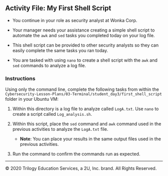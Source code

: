## Activity File: My First Shell Script   
  
- You continue in your role as security analyst at Wonka Corp.

- Your manager needs your assistance creating a simple shell script to automate the `awk` and `sed` tasks you completed today on your log file.

- This shell script can be provided to other security analysts so they can easily complete the same tasks you ran today.

- You are tasked with using `nano` to create a shell script with the `awk` and `sed` commands to analyze a log file.

### Instructions

Using only the command line, complete the following tasks from within the `Cybersecurity-Lesson-Plans/03-Terminal/student_day3/first_shell_script` folder in your Ubuntu VM:
  
 1.  Within this directory is a log file to analyze called `LogA.txt`. Use `nano` to create a script called `Log_analysis.sh`.
2. Within this script, place the `sed` command and `awk` command used in the previous activities to analyze the `LogA.txt` file.

    - **Note**: You can place your results in the same output files used in the previous activities.

3. Run the command to confirm the commands run as expected.
    
--- 

© 2020 Trilogy Education Services, a 2U, Inc. brand. All Rights Reserved.
